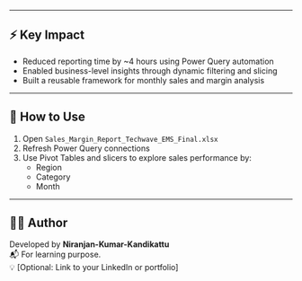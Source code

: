 
---

## ⚡ Key Impact

- Reduced reporting time by ~4 hours using Power Query automation  
- Enabled business-level insights through dynamic filtering and slicing  
- Built a reusable framework for monthly sales and margin analysis  

---

## 🧠 How to Use

1. Open `Sales_Margin_Report_Techwave_EMS_Final.xlsx`
2. Refresh Power Query connections
3. Use Pivot Tables and slicers to explore sales performance by:
   - Region  
   - Category  
   - Month  

---

## 🙋‍♂️ Author

Developed by **Niranjan-Kumar-Kandikattu**  
📬 For learning purpose.  
💡 [Optional: Link to your LinkedIn or portfolio]


